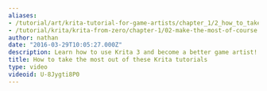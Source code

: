 ```yaml
---
aliases:
- /tutorial/art/krita-tutorial-for-game-artists/chapter_1/2_how_to_take_the_most_out_of_these_krita_tutorials
- /tutorial/krita/krita-from-zero/chapter-1/02-make-the-most-of-course
author: nathan
date: "2016-03-29T10:05:27.000Z"
description: Learn how to use Krita 3 and become a better game artist!
title: How to take the most out of these Krita tutorials
type: video
videoid: U-8Jygti8P0
---
```

